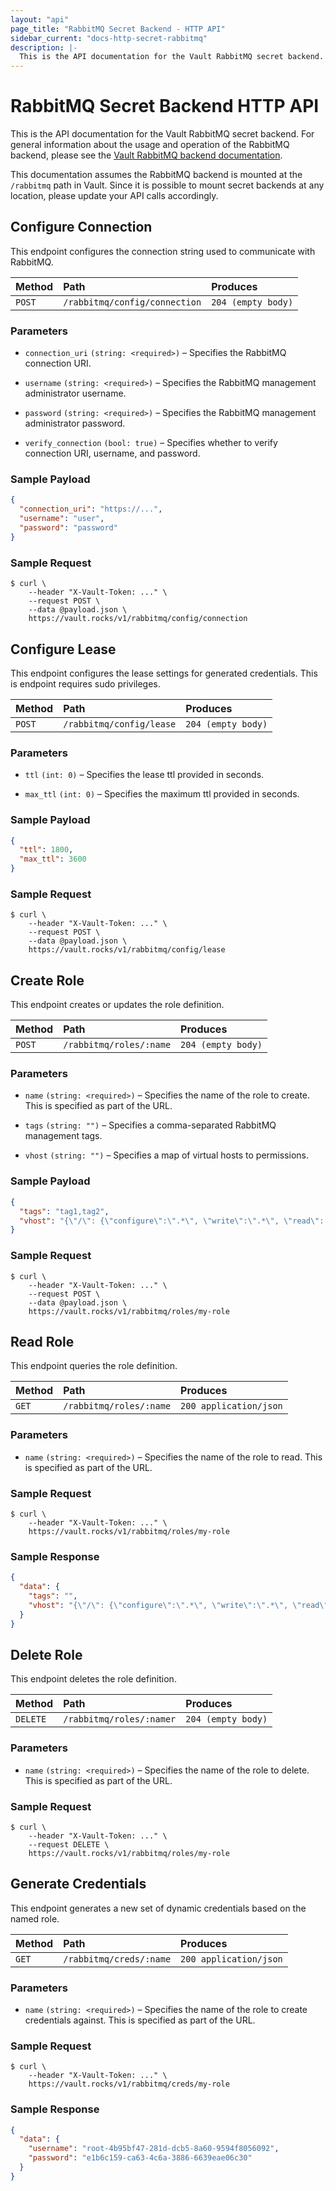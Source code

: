 ```yaml
---
layout: "api"
page_title: "RabbitMQ Secret Backend - HTTP API"
sidebar_current: "docs-http-secret-rabbitmq"
description: |-
  This is the API documentation for the Vault RabbitMQ secret backend.
---
```


# RabbitMQ Secret Backend HTTP API

This is the API documentation for the Vault RabbitMQ secret backend. For general
information about the usage and operation of the RabbitMQ backend, please see
the [Vault RabbitMQ backend documentation](/docs/secrets/rabbitmq/index.html).

This documentation assumes the RabbitMQ backend is mounted at the `/rabbitmq`
path in Vault. Since it is possible to mount secret backends at any location,
please update your API calls accordingly.

## Configure Connection

This endpoint configures the connection string used to communicate with
RabbitMQ.

| Method   | Path                         | Produces               |
| :------- | :--------------------------- | :--------------------- |
| `POST`   | `/rabbitmq/config/connection` | `204 (empty body)` |

### Parameters

- `connection_uri` `(string: <required>)` – Specifies the RabbitMQ connection
  URI.

- `username` `(string: <required>)` – Specifies the RabbitMQ management
  administrator username.

- `password` `(string: <required>)` – Specifies the RabbitMQ management
  administrator password.

- `verify_connection` `(bool: true)` – Specifies whether to verify connection
  URI, username, and password.

### Sample Payload

```json
{
  "connection_uri": "https://...",
  "username": "user",
  "password": "password"
}
```

### Sample Request

```
$ curl \
    --header "X-Vault-Token: ..." \
    --request POST \
    --data @payload.json \
    https://vault.rocks/v1/rabbitmq/config/connection
```

## Configure Lease

This endpoint configures the lease settings for generated credentials. This is
endpoint requires sudo privileges.

| Method   | Path                         | Produces               |
| :------- | :--------------------------- | :--------------------- |
| `POST`   | `/rabbitmq/config/lease`     | `204 (empty body)` |

### Parameters

- `ttl` `(int: 0)` – Specifies the lease ttl provided in seconds.

- `max_ttl` `(int: 0)` – Specifies the maximum ttl provided in seconds.

### Sample Payload

```json
{
  "ttl": 1800,
  "max_ttl": 3600
}
```

### Sample Request

```
$ curl \
    --header "X-Vault-Token: ..." \
    --request POST \
    --data @payload.json \
    https://vault.rocks/v1/rabbitmq/config/lease
```

## Create Role

This endpoint creates or updates the role definition.

| Method   | Path                         | Produces               |
| :------- | :--------------------------- | :--------------------- |
| `POST`   | `/rabbitmq/roles/:name`      | `204 (empty body)`     |

### Parameters

- `name` `(string: <required>)` – Specifies the name of the role to create. This
  is specified as part of the URL.

- `tags` `(string: "")` – Specifies a comma-separated RabbitMQ management tags.

- `vhost` `(string: "")` – Specifies a map of virtual hosts to
  permissions.

### Sample Payload

```json
{
  "tags": "tag1,tag2",
  "vhost": "{\"/\": {\"configure\":\".*\", \"write\":\".*\", \"read\": \".*\"}}"
}
```

### Sample Request

```
$ curl \
    --header "X-Vault-Token: ..." \
    --request POST \
    --data @payload.json \
    https://vault.rocks/v1/rabbitmq/roles/my-role
```

## Read Role

This endpoint queries the role definition.

| Method   | Path                         | Produces               |
| :------- | :--------------------------- | :--------------------- |
| `GET`    | `/rabbitmq/roles/:name`      | `200 application/json` |

### Parameters

- `name` `(string: <required>)` – Specifies the name of the role to read. This
  is specified as part of the URL.

### Sample Request

```
$ curl \
    --header "X-Vault-Token: ..." \
    https://vault.rocks/v1/rabbitmq/roles/my-role
```

### Sample Response

```json
{
  "data": {
    "tags": "",
    "vhost": "{\"/\": {\"configure\":\".*\", \"write\":\".*\", \"read\": \".*\"}}"
  }
}
```

## Delete Role

This endpoint deletes the role definition.

| Method   | Path                         | Produces               |
| :------- | :--------------------------- | :--------------------- |
| `DELETE` | `/rabbitmq/roles/:namer`     | `204 (empty body)`     |

### Parameters

- `name` `(string: <required>)` – Specifies the name of the role to delete. This
  is specified as part of the URL.

### Sample Request

```
$ curl \
    --header "X-Vault-Token: ..." \
    --request DELETE \
    https://vault.rocks/v1/rabbitmq/roles/my-role
```

## Generate Credentials

This endpoint generates a new set of dynamic credentials based on the named
role.

| Method   | Path                         | Produces               |
| :------- | :--------------------------- | :--------------------- |
| `GET`    | `/rabbitmq/creds/:name`      | `200 application/json` |

### Parameters

- `name` `(string: <required>)` – Specifies the name of the role to create
  credentials against. This is specified as part of the URL.

### Sample Request

```
$ curl \
    --header "X-Vault-Token: ..." \
    https://vault.rocks/v1/rabbitmq/creds/my-role
```

### Sample Response

```json
{
  "data": {
    "username": "root-4b95bf47-281d-dcb5-8a60-9594f8056092",
    "password": "e1b6c159-ca63-4c6a-3886-6639eae06c30"
  }
}
```
